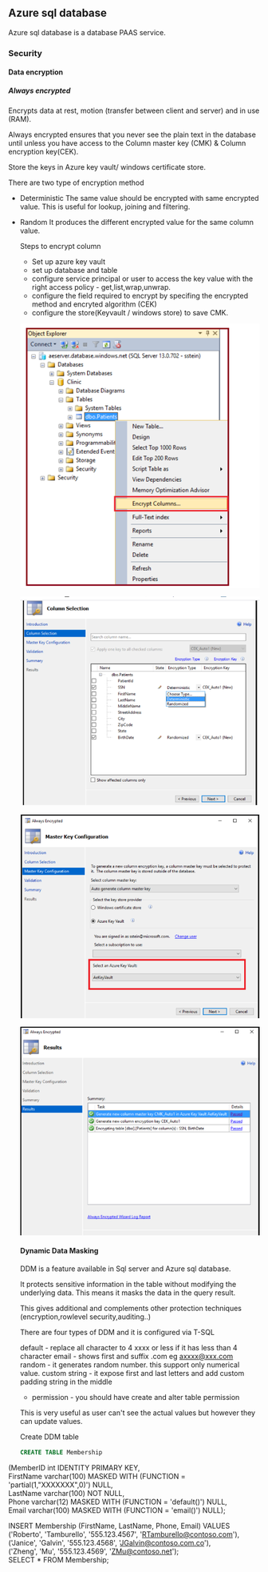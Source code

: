 ## Azure sql database

Azure sql database is a database PAAS service.



### Security

#### Data encryption

##### Always encrypted

Encrypts data at rest, motion (transfer between client and server) and in use (RAM).

Always encrypted ensures that you never see the plain text in the database until unless you have access to the Column master key (CMK) & Column encryption key(CEK).

Store the keys in Azure key vault/ windows certificate store.

There are two type of encryption method
 * Deterministic
   The same value should be encrypted with same encrypted value. This is useful for lookup, joining and filtering.
 * Random
   It produces the different encrypted value for the same column value.
   
   
   Steps to encrypt column
   
   * Set up azure key vault
   * set up database and table
   * configure service principal or user to access the key value with the right access policy - get,list,wrap,unwrap.
   * configure the field required to encrypt by specifing the encrypted method and encryted algorithm (CEK)
   * configure the store(Keyvault / windows store) to save CMK.
   
   ![](images/alwaysencryption1.PNG)
   
   ![](images/alwaysencryption2.PNG)
   
   ![](images/alwaysencryption3.PNG)
   
   ![](images/Alwaysencryption4.PNG)
   
   
   #### Dynamic Data Masking
   
   DDM is a feature available in Sql server and Azure sql database.
   
   It protects sensitive information in the table without modifying the underlying data. This means it masks the data in the query result.
   
   This gives additional and complements other protection techniques (encryption,rowlevel security,auditing..)
   
   There are four types of DDM and it is configured via T-SQL
   
   default - replace all character to 4 xxxx or less if it has less than 4 character
   email - shows first and suffix .com  eg axxxx@xxx.com
   random - it generates random number. this support only numerical value.
   custom string - it expose first and last letters and add custom padding string in the middle
   
   * permission - you should have create and alter table permission
   
   This is very useful as user can't see the actual values but however they can update values.
   
   Create DDM table
   ```sql
   CREATE TABLE Membership  
  (MemberID int IDENTITY PRIMARY KEY,  
   FirstName varchar(100) MASKED WITH (FUNCTION = 'partial(1,"XXXXXXX",0)') NULL,  
   LastName varchar(100) NOT NULL,  
   Phone varchar(12) MASKED WITH (FUNCTION = 'default()') NULL,  
   Email varchar(100) MASKED WITH (FUNCTION = 'email()') NULL);  
  
INSERT Membership (FirstName, LastName, Phone, Email) VALUES   
('Roberto', 'Tamburello', '555.123.4567', 'RTamburello@contoso.com'),  
('Janice', 'Galvin', '555.123.4568', 'JGalvin@contoso.com.co'),  
('Zheng', 'Mu', '555.123.4569', 'ZMu@contoso.net');  
SELECT * FROM Membership;  
```


